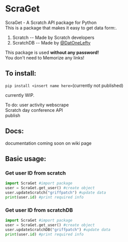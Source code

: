 # ScraGet
ScraGet - A Scratch API package for Python<br>
This is a package that makes it easy to get data form:.<br>
1. Scratch -- Made by Scratch developers
2. ScratchDB -- Made by [@DatOneLefty](https://Scratch.mit.edu/users/DatOneLefty)<br>

This package is used **without any password!**<br>
You don't need to Memorize any links!

## To install:<br>
`pip install <insert name here>`(currently not published)<br>


currently WIP.

To do:
user activity webscrape <br>
Scratch day conference API <br>
publish

## Docs:
documentation coming soon on wiki page

## Basic usage:
### Get user ID from scratch
```python
import ScraGet #import package
user = ScraGet.get_user() #create object
user.updateScratch("griffpatch") #update data
print(user.id) #print required info
```
### Get user ID from scratchDB
```python
import ScraGet #import package
user = ScraGet.get_user() #create object
user.updateScratchDB("griffpatch") #update data
print(user.id) #print required info
```
